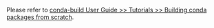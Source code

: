 Please refer to [conda-build User Guide >> Tutorials >> Building conda packages from scratch](https://docs.conda.io/projects/conda-build/en/latest/user-guide/tutorials/build-pkgs.html#building-and-installing).